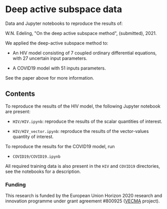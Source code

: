 # Deep active subspace data
Data and Jupyter notebooks to reproduce the results of:

W.N. Edeling, "On the deep active subspace method", (submitted), 2021.

We applied the deep-active subspace method to:

* An HIV model consisting of 7 coupled ordinary differential equations, with 27 uncertain input parameters.

* A COVID19 model with 51 inputs parameters.

See the paper above for more information.

## Contents

To reproduce the results of the HIV model, the following Jupyter notebook are present:

* `HIV/HIV.ipynb`: reproduce the results of the scalar quantities of interest.

* `HIV/HIV_vector.ipynb`: reproduce the results of the vector-values quantity of interest.

To reproduce the results for the COVID19 model, run

* `COVID19/COVID19.ipynb`

All required training data is also present in the `HIV` and `COVID19` directories, see the notebooks for a description.

### Funding

This research is funded by the European Union Horizon 2020 research and innovation programme under grant agreement \#800925 ([VECMA](https://www.vecma.eu) project).
